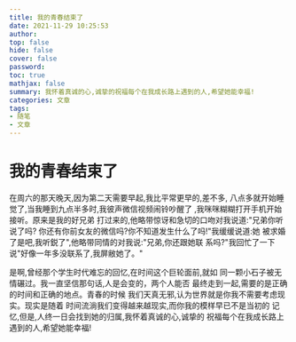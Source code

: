 ```yaml
---
title: 我的青春结束了
date: 2021-11-29 10:25:53
author:
top: false
hide: false
cover: false
password:
toc: true
mathjax: false
summary: 我怀着真诚的心,诚挚的祝福每个在我成长路上遇到的人,希望她能幸福!
categories: 文章
tags:
- 随笔
- 文章
---
```

# 我的青春结束了

在周六的那天晚天,因为第二天需要早起,我比平常更早的,差不多,
八点多就开始睡觉了,当我睡到九点半多时,我彼声微信视频闹铃吵醒了
,我咪咪糊糊打开手机开始接听。原来是我的好兄弟
打过来的,他略带惊讶和急切的口吻对我说道:"兄弟你听说了吗?
你还有你前女友的微信吗?你不知道发生什么了吗!"我缓缓说道:她
被求婚了是吧,我听鋭了",他略带同情的对我说:"兄弟,你还跟她联
系吗?"我回忙了一下说"好像一年多没联系了,我屏敝她了。"

是啊,曾经那个学生时代难忘的回忆,在时间这个巨轮面前,就如
同一颗小石子被无情碾过。我一直坚信那句话,人是会变的，两个人能否
最终走到一起,需要的是正确的时间和正确的地点。青春的时候
我们天真无邪,认为世界就是你我不需要考虑现实。现实是随着
时间流淌我们变得越来越现实,而你我的模样早已不是当初的
记忆,但是,人终一日会找到她的归属,我怀着真诚的心,诚挚的
祝福每个在我成长路上遇到的人,希望她能幸福!